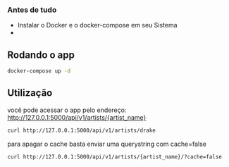 
### Antes de tudo
* Instalar o Docker e o docker-compose em seu Sistema
* 
## Rodando o app

```sh
docker-compose up -d
```

## Utilização
você pode acessar o app pelo endereço: http://127.0.0.1:5000/api/v1/artists/{artist_name}

```sh
curl http://127.0.0.1:5000/api/v1/artists/drake
```
para apagar o cache basta enviar uma querystring com cache=false

```
curl http://127.0.0.1:5000/api/v1/artists/{artist_name}/?cache=false
```
